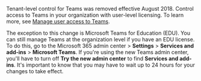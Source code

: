  Tenant-level control for Teams was removed effective August 2018. Control access to Teams in your organization with user-level licensing. To learn more, see [Manage user access to Teams](../user-access.md).

The exception to this change is Microsoft Teams for Education (EDU). You can still manage Teams at the  organization level if you have an EDU license. To do this, go to the Microsoft 365 admin center > **Settings** > **Services and add-ins** > **Microsoft Teams**. If you're using the new Teams admin center, you'll have to turn off **Try the new admin center** to find **Services and add-ins**. It's important to know that you may have to wait up to 24 hours for your changes to take effect.
